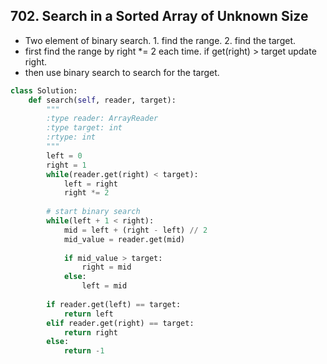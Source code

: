 ## 702. Search in a Sorted Array of Unknown Size
- Two element of binary search. 1. find the range. 2. find the target.
- first find the range by right *= 2 each time. if get(right) > target update right.
- then use binary search to search for the target.


```python
class Solution:
    def search(self, reader, target):
        """
        :type reader: ArrayReader
        :type target: int
        :rtype: int
        """
        left = 0
        right = 1
        while(reader.get(right) < target):
            left = right
            right *= 2
        
        # start binary search
        while(left + 1 < right):
            mid = left + (right - left) // 2
            mid_value = reader.get(mid)
            
            if mid_value > target:
                right = mid
            else:
                left = mid
        
        if reader.get(left) == target:
            return left
        elif reader.get(right) == target:
            return right
        else:
            return -1
```


